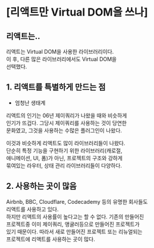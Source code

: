 # [리액트만 Virtual DOM을 쓰나]

## 리액트는..  
리액트는 Virtual DOM을 사용한 라이브러리이다.  
이 후, 다른 많은 라이브러리에서도 Virtual DOM을  
선택했다. 

## 1. 리액트를 특별하게 만드는 점
* 엄청난 생태계 

리액트의 인기는 06년 제이쿼리가 나왔을 때와 비슷하게  
인기가 뜨겁다. 그당시 제이쿼리를 사용하는 것이 당연한  
문화였고, 그것을 사용하는 수많은 플러그인이 나왔다.

이것과 비슷하게 리액트도 많이 라이브러리들이 나왔다.  
단순히 특정 기능을 구현하기 위한 라이브러리(캐로절,  
애니메이션, UI, 폼)가 아닌, 프로젝트의 구조와 강하게  
묶여있는 라우터, 상태 관리 라이브러리들이 다양하다.  

## 2. 사용하는 곳이 많음
Airbnb, BBC, Cloudflare, Codecademy 등의 유명한 회사들도  
리액트를 사용하고 있다.  
하지만 리액트의 사용률이 높다고는 할 수 없다. 기존의 만들어진  
프로젝트중 이미 제이쿼리, 앵귤러등으로 만들어진 프로젝트가  
있기 때문이다. 따라서 새로 만들어진 프로젝트 또는 리뉴얼되는  
프로젝트에 리액트를 사용하는 곳이 많다.  


